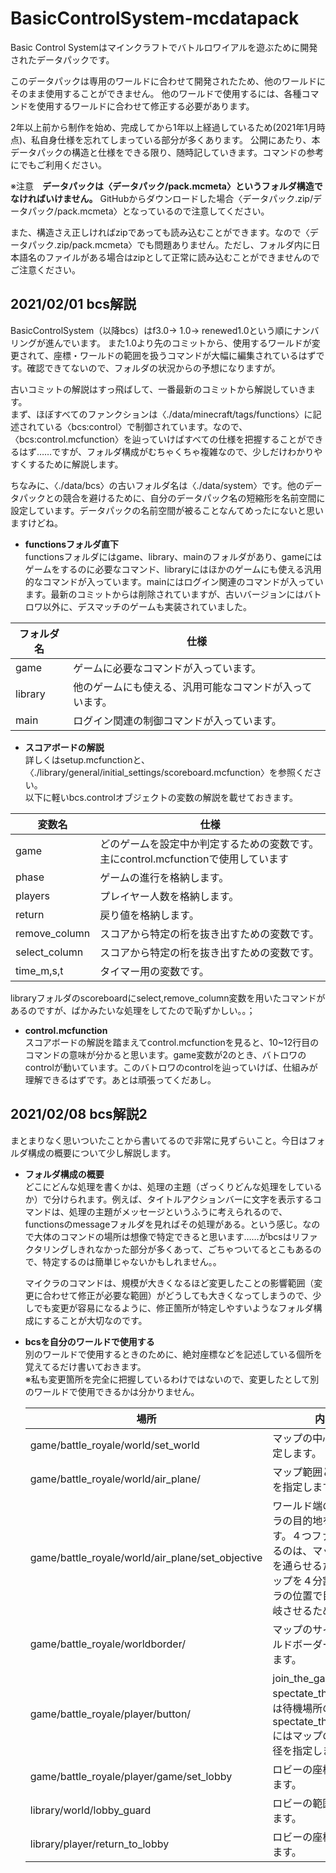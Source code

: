 # BasicControlSystem-mcdatapack
Basic Control Systemはマインクラフトでバトルロワイアルを遊ぶために開発されたデータパックです。

このデータパックは専用のワールドに合わせて開発されたため、他のワールドにそのまま使用することができません。
他のワールドで使用するには、各種コマンドを使用するワールドに合わせて修正する必要があります。

2年以上前から制作を始め、完成してから1年以上経過しているため(2021年1月時点)、私自身仕様を忘れてしまっている部分が多くあります。
公開にあたり、本データパックの構造と仕様をできる限り、随時記していきます。コマンドの参考にでもご利用ください。

※注意　**データパックは〈データパック/pack.mcmeta〉というフォルダ構造でなければいけません。** GitHubからダウンロードした場合〈データパック.zip/データパック/pack.mcmeta〉となっているので注意してください。

   また、構造さえ正しければzipであっても読み込むことができます。なので〈データパック.zip/pack.mcmeta〉でも問題ありません。ただし、フォルダ内に日本語名のファイルがある場合はzipとして正常に読み込むことができませんのでご注意ください。

## 2021/02/01 bcs解説
BasicControlSystem（以降bcs）はf3.0→ 1.0→ renewed1.0という順にナンバリングが進んでいます。
また1.0より先のコミットから、使用するワールドが変更されて、座標・ワールドの範囲を扱うコマンドが大幅に編集されているはずです。確認できてないので、フォルダの状況からの予想になりますが。

古いコミットの解説はすっ飛ばして、一番最新のコミットから解説していきます。  
まず、ほぼすべてのファンクションは〈./data/minecraft/tags/functions〉に記述されている〈bcs:control〉で制御されています。なので、〈bcs:control.mcfunction〉を辿っていけばすべての仕様を把握することができるはず……ですが、フォルダ構成がむちゃくちゃ複雑なので、少しだけわかりやすくするために解説します。

ちなみに、〈./data/bcs〉の古いフォルダ名は〈./data/system〉です。他のデータパックとの競合を避けるために、自分のデータパック名の短縮形を名前空間に設定しています。データパックの名前空間が被ることなんてめったにないと思いますけどね。

* **functionsフォルダ直下**  
functionsフォルダにはgame、library、mainのフォルダがあり、gameにはゲームをするのに必要なコマンド、libraryにはほかのゲームにも使える汎用的なコマンドが入っています。mainにはログイン関連のコマンドが入っています。最新のコミットからは削除されていますが、古いバージョンにはバトロワ以外に、デスマッチのゲームも実装されていました。

| フォルダ名 | 仕様                                                   |
| ---------- | ------------------------------------------------------ |
| game       | ゲームに必要なコマンドが入っています。                 |
| library    | 他のゲームにも使える、汎用可能なコマンドが入っています。 |
| main       | ログイン関連の制御コマンドが入っています。             |

* **スコアボードの解説**  
詳しくはsetup.mcfunctionと、〈./library/general/initial_settings/scoreboard.mcfunction〉を参照ください。  
以下に軽いbcs.controlオブジェクトの変数の解説を載せておきます。

| 変数名        | 仕様                                                         |
| ------------- | ------------------------------------------------------------ |
| game          | どのゲームを設定中か判定するための変数です。主にcontrol.mcfunctionで使用しています |
| phase         | ゲームの進行を格納します。                                   |
| players       | プレイヤー人数を格納します。                                 |
| return        | 戻り値を格納します。                                         |
| remove_column | スコアから特定の桁を抜き出すための変数です。                 |
| select_column | スコアから特定の桁を抜き出すための変数です。                 |
| time_m,s,t    | タイマー用の変数です。                                       |

libraryフォルダのscoreboardにselect,remove_column変数を用いたコマンドがあるのですが、ばかみたいな処理をしてたので恥ずかしい。。；

* **control.mcfunction**  
スコアボードの解説を踏まえてcontrol.mcfunctionを見ると、10~12行目のコマンドの意味が分かると思います。game変数が2のとき、バトロワのcontrolが動いています。このバトロワのcontrolを辿っていけば、仕組みが理解できるはずです。あとは頑張ってくだあし。

## 2021/02/08 bcs解説2
まとまりなく思いついたことから書いてるので非常に見ずらいこと。今日はフォルダ構成の概要について少し解説します。

* **フォルダ構成の概要**  
どこにどんな処理を書くかは、処理の主題（ざっくりどんな処理をしているか）で分けられます。例えば、タイトルアクションバーに文字を表示するコマンドは、処理の主題がメッセージというふうに考えられるので、functionsのmessageフォルダを見ればその処理がある。という感じ。なので大体のコマンドの場所は想像で特定できると思います……がbcsはリファクタリングしきれなかった部分が多くあって、ごちゃついてるとこもあるので、特定するのは簡単じゃないかもしれません。。

  マイクラのコマンドは、規模が大きくなるほど変更したことの影響範囲（変更に合わせて修正が必要な範囲）がどうしても大きくなってしまうので、少しでも変更が容易になるように、修正箇所が特定しやすいようなフォルダ構成にすることが大切なのです。

* **bcsを自分のワールドで使用する**  
  別のワールドで使用するときのために、絶対座標などを記述している個所を覚えてるだけ書いておきます。  
  ※私も変更箇所を完全に把握しているわけではないので、変更したとして別のワールドで使用できるかは分かりません。
  
  | 場所                                             | 内容                                                         |
  | ------------------------------------------------ | ------------------------------------------------------------ |
  | game/battle_royale/world/set_world               | マップの中心座標を指定します。                               |
  | game/battle_royale/world/air_plane/              | マップ範囲とマップ端を指定します。                           |
  | game/battle_royale/world/air_plane/set_objective | ワールド端の、エンドラの目的地を指定します。４つファイルがあるのは、マップの中心を通らせるために、マップを４分割しエンドラの位置で目的地を分岐させるためです。 |
  | game/battle_royale/worldborder/                  | マップのサイズにワールドボーダーを合わせます。               |
  | game/battle_royale/player/button/                | join_the_gameとspectate_the_gameには待機場所の座標を、spectate_the_in_gameにはマップの中心と半径を指定します。 |
  | game/battle_royale/player/game/set_lobby         | ロビーの座標を指定します。                                   |
  | library/world/lobby_guard                        | ロビーの範囲を指定します。                                   |
  | library/player/return_to_lobby                   | ロビーの座標を指定します。                                   |

